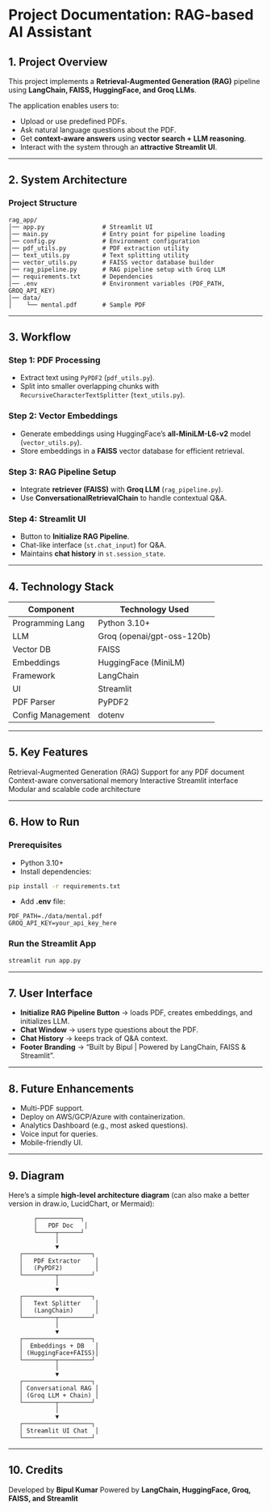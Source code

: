 # Project Documentation: RAG-based AI Assistant

## 1. Project Overview

This project implements a **Retrieval-Augmented Generation (RAG)** pipeline using **LangChain, FAISS, HuggingFace, and Groq LLMs**.

The application enables users to:

* Upload or use predefined PDFs.
* Ask natural language questions about the PDF.
* Get **context-aware answers** using **vector search + LLM reasoning**.
* Interact with the system through an **attractive Streamlit UI**.

---

## 2. System Architecture

### Project Structure

```
rag_app/
│── app.py                # Streamlit UI
│── main.py               # Entry point for pipeline loading
│── config.py             # Environment configuration
│── pdf_utils.py          # PDF extraction utility
│── text_utils.py         # Text splitting utility
│── vector_utils.py       # FAISS vector database builder
│── rag_pipeline.py       # RAG pipeline setup with Groq LLM
│── requirements.txt      # Dependencies
│── .env                  # Environment variables (PDF_PATH, GROQ_API_KEY)
│── data/
│    └── mental.pdf       # Sample PDF
```

---

## 3. Workflow

### Step 1: PDF Processing

* Extract text using `PyPDF2` (`pdf_utils.py`).
* Split into smaller overlapping chunks with `RecursiveCharacterTextSplitter` (`text_utils.py`).

### Step 2: Vector Embeddings

* Generate embeddings using HuggingFace’s **all-MiniLM-L6-v2** model (`vector_utils.py`).
* Store embeddings in a **FAISS** vector database for efficient retrieval.

### Step 3: RAG Pipeline Setup

* Integrate **retriever (FAISS)** with **Groq LLM** (`rag_pipeline.py`).
* Use **ConversationalRetrievalChain** to handle contextual Q\&A.

### Step 4: Streamlit UI

* Button to **Initialize RAG Pipeline**.
* Chat-like interface (`st.chat_input`) for Q\&A.
* Maintains **chat history** in `st.session_state`.

---

## 4. Technology Stack

| Component         | Technology Used            |
| ----------------- | -------------------------- |
| Programming Lang  | Python 3.10+               |
| LLM               | Groq (openai/gpt-oss-120b) |
| Vector DB         | FAISS                      |
| Embeddings        | HuggingFace (MiniLM)       |
| Framework         | LangChain                  |
| UI                | Streamlit                  |
| PDF Parser        | PyPDF2                     |
| Config Management | dotenv                     |

---

## 5. Key Features

Retrieval-Augmented Generation (RAG)
Support for any PDF document
Context-aware conversational memory
Interactive Streamlit interface
Modular and scalable code architecture

---

## 6. How to Run

### Prerequisites

* Python 3.10+
* Install dependencies:

```bash
pip install -r requirements.txt
```

* Add **.env** file:

```
PDF_PATH=./data/mental.pdf
GROQ_API_KEY=your_api_key_here
```

### Run the Streamlit App

```bash
streamlit run app.py
```

---

## 7. User Interface

* **Initialize RAG Pipeline Button** → loads PDF, creates embeddings, and initializes LLM.
* **Chat Window** → users type questions about the PDF.
* **Chat History** → keeps track of Q\&A context.
* **Footer Branding** → “Built by Bipul | Powered by LangChain, FAISS & Streamlit”.

---

## 8. Future Enhancements

* Multi-PDF support.
* Deploy on AWS/GCP/Azure with containerization.
* Analytics Dashboard (e.g., most asked questions).
* Voice input for queries.
* Mobile-friendly UI.

---

## 9. Diagram

Here’s a simple **high-level architecture diagram** (can also make a better version in draw\.io, LucidChart, or Mermaid):

```
       ┌────────────┐
       │   PDF Doc   │
       └─────┬──────┘
             │
             ▼
   ┌───────────────────┐
   │   PDF Extractor    │
   │   (PyPDF2)         │
   └─────────┬─────────┘
             │
             ▼
   ┌───────────────────┐
   │   Text Splitter    │
   │   (LangChain)      │
   └─────────┬─────────┘
             │
             ▼
   ┌───────────────────┐
   │  Embeddings + DB   │
   │ (HuggingFace+FAISS)│
   └─────────┬─────────┘
             │
             ▼
   ┌───────────────────┐
   │ Conversational RAG │
   │ (Groq LLM + Chain) │
   └─────────┬─────────┘
             │
             ▼
   ┌───────────────────┐
   │ Streamlit UI Chat  │
   └───────────────────┘
```

---

## 10. Credits

Developed by **Bipul Kumar**
Powered by **LangChain, HuggingFace, Groq, FAISS, and Streamlit**

